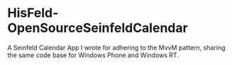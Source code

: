 HisFeld-OpenSourceSeinfeldCalendar
==================================

A Seinfeld Calendar App I wrote for adhering to the MvvM pattern, sharing the same code base for Windows Phone and Windows RT.
